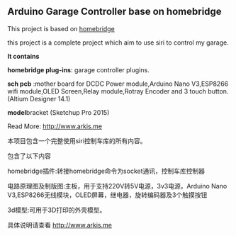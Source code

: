 ## Arduino Garage Controller base on homebridge 

This project is based on [homebridge](https://github.com/nfarina/homebridge)

this project is a  complete project which aim to use siri to control my  garage.

**It contains**  

**homebridge plug-ins**: garage controller plugins.

**sch pcb** :mother board for DCDC Power module,Arduino Nano V3,ESP8266 wifi module,OLED Screen,Relay module,Rotray Encoder and 3 touch button.(Altium Designer 14.1)

**model**bracket (Sketchup Pro 2015)

Read More: http://www.arkis.me

本项目包含一个完整使用siri控制车库的所有内容。

包含了以下内容

homebridge插件:转接homebridge命令为socket通讯，控制车库控制器

电路原理图及制版图:主板，用于支持220V转5V电源，3v3电源，Arduino Nano V3,ESP8266无线模块，OLED屏幕，继电器，旋转编码器及3个触摸按钮

3d模型:可用于3D打印的外壳模型。

具体说明请查看 http://www.arkis.me





 





